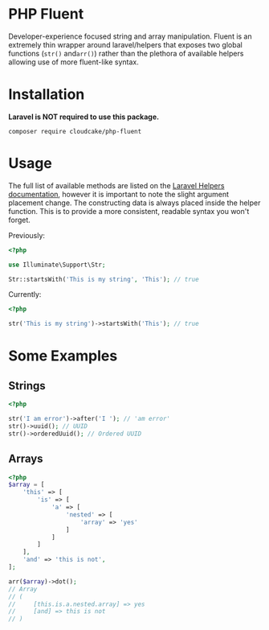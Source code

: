 # PHP Fluent

Developer-experience focused string and array manipulation. Fluent is an
extremely thin wrapper around laravel/helpers that exposes two global functions
(`str()` and`arr()`) rather than the plethora of available helpers allowing use
of more fluent-like syntax.

# Installation

**Laravel is NOT required to use this package.**

`composer require cloudcake/php-fluent`

# Usage

The full list of available methods are listed on the [Laravel Helpers
documentation](https://laravel.com/docs/master/helpers#available-methods),
however it is important to note the slight argument placement change. The
constructing data is always placed inside the helper function. This is to
provide a more consistent, readable syntax you won't forget.

Previously:

```php
<?php

use Illuminate\Support\Str;

Str::startsWith('This is my string', 'This'); // true
```

Currently:

```php
<?php

str('This is my string')->startsWith('This'); // true
```

# Some Examples

## Strings

```php
<?php

str('I am error')->after('I '); // 'am error'
str()->uuid(); // UUID
str()->orderedUuid(); // Ordered UUID
```

## Arrays

```php
<?php
$array = [
    'this' => [
        'is' => [
            'a' => [
                'nested' => [
                    'array' => 'yes'
                ]
            ]
        ]
    ],
    'and' => 'this is not',
];

arr($array)->dot();
// Array
// (
//     [this.is.a.nested.array] => yes
//     [and] => this is not
// )
```
